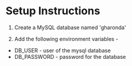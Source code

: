 Setup Instructions
==================

1. Create a MySQL database named 'gharonda'

2. Add the following environment variables - 
  * DB_USER - user of the mysql database
  * DB_PASSWORD - password for the database